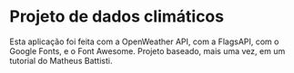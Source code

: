 # Projeto de dados climáticos
Esta aplicação foi feita com a OpenWeather API, com a FlagsAPI, com o Google Fonts,
e o Font Awesome. Projeto baseado, mais uma vez, em um tutorial do Matheus Battisti.
